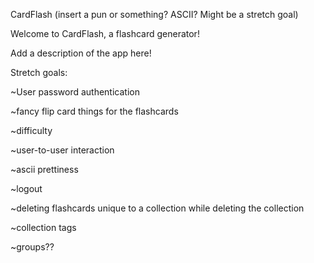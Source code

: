 CardFlash (insert a pun or something? ASCII? Might be a stretch goal)

Welcome to CardFlash, a flashcard generator!

Add a description of the app here!

Stretch goals:

~User password authentication

~fancy flip card things for the flashcards

~difficulty

~user-to-user interaction

~ascii prettiness

~logout

~deleting flashcards unique to a collection while deleting the collection

~collection tags

~groups??
